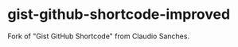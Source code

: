 gist-github-shortcode-improved
==============================
Fork of "Gist GitHub Shortcode" from Claudio Sanches.
